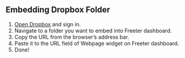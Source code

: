## Embedding Dropbox Folder

1. <a href="{{ curItem.homeUrl|e }}" target="_blank">Open Dropbox</a> and sign in.
2. Navigate to a folder you want to embed into Freeter dashboard.
3. Copy the URL from the browser’s address bar.
4. Paste it to the URL field of Webpage widget on Freeter dashboard.
5. Done!
